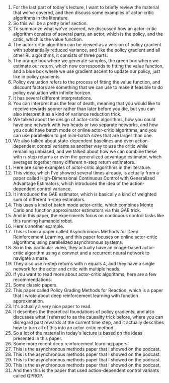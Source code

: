 1. For the last part of today's lecture, I want to briefly review the material that we've covered, and then discuss some examples of actor-critic algorithms in the literature.
2. So this will be a pretty brief section.
3. To summarize what we've covered, we discussed how an actor-critic algorithm consists of several parts, an actor, which is the policy, and the critic, which is the value function.
4. The actor-critic algorithm can be viewed as a version of policy gradient with substantially reduced variance, and like the policy gradient and all other RL algorithms, it consists of three parts.
5. The orange box where we generate samples, the green box where we estimate our return, which now corresponds to fitting the value function, and a blue box where we use gradient ascent to update our policy, just like in policy gradients.
6. Policy evaluation refers to the process of fitting the value function, and discount factors are something that we can use to make it feasible to do policy evaluation with infinite horizon.
7. It has several different interpretations.
8. You can interpret it as the fear of death, meaning that you would like to receive rewards sooner rather than later before you die, but you can also interpret it as a kind of variance reduction trick.
9. We talked about the design of actor-critic algorithms, how you could have one network with two heads or two separate networks, and how you could have batch mode or online actor-critic algorithms, and you can use parallelism to get mini-batch sizes that are larger than one.
10. We also talked about state-dependent baselines and even action-dependent control variants as another way to use the critic while remaining unbiased, and we talked about how we can combine these with n-step returns or even the generalized advantage estimator, which averages together many different n-step return estimators.
11. Here are some examples of actor-critic algorithms in the literature.
12. This video, which I've showed several times already, is actually from a paper called High-Dimensional Continuous Control with Generalized Advantage Estimators, which introduced the idea of the action-dependent control variance.
13. It introduced the GAE estimator, which is basically a kind of weighted sum of different n-step estimators.
14. This uses a kind of batch mode actor-critic, which combines Monte Carlo and function approximator estimators via this GAE trick.
15. And in this paper, the experiments focus on continuous control tasks like this running humanoid robot.
16. Here's another example.
17. This is from a paper called Asynchronous Methods for Deep Reinforcement Learning, and this paper focuses on online actor-critic algorithms using parallelized asynchronous systems.
18. So in this particular video, they actually have an image-based actor-critic algorithm using a convnet and a recurrent neural network to navigate a maze.
19. They also use n-step returns with n equals 4, and they have a single network for the actor and critic with multiple heads.
20. If you want to read more about actor-critic algorithms, here are a few recommendations.
21. Some classic papers.
22. This paper called Policy Grading Methods for Reaction, which is a paper that I wrote about deep reinforcement learning with function approximation.
23. It's actually a very nice paper to read.
24. It describes the theoretical foundations of policy gradients, and also discusses what I referred to as the causality trick before, where you can disregard past rewards at the current time step, and it actually describes how to turn all of this into an actor-critic method.
25. So a lot of the material in today's lecture is based on the ideas presented in this paper.
26. Some more recent deep reinforcement learning papers.
27. This is the asynchronous methods paper that I showed on the podcast.
28. This is the asynchronous methods paper that I showed on the podcast.
29. This is the asynchronous methods paper that I showed on the podcast.
30. This is the asynchronous methods paper that I showed on the podcast.
31. And then this is the paper that used action-dependent control variants called QPROP.